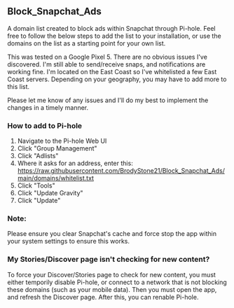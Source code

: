 ## Block_Snapchat_Ads
A domain list created to block ads within Snapchat through Pi-hole. Feel free to follow the below steps to add the list to your installation, or use the domains on the list as a starting point for your own list.

This was tested on a Google Pixel 5. There are no obvious issues I've discovered. I'm still able to send/receive snaps, and notifications are working fine. I'm located on the East Coast so I've whitelisted a few East Coast servers. Depending on your geography, you may have to add more to this list. 

Please let me know of any issues and I'll do my best to implement the changes in a timely manner.

### How to add to Pi-hole
1. Navigate to the Pi-hole Web UI
2. Click "Group Management" 
3. Click "Adlists"
4. Where it asks for an address, enter this: https://raw.githubusercontent.com/BrodyStone21/Block_Snapchat_Ads/main/domains/whitelist.txt
5. Click "Tools"
6. Click "Update Gravity"
7. Click "Update"

### Note: 
Please ensure you clear Snapchat's cache and force stop the app within your system settings to ensure this works. 

### My Stories/Discover page isn't checking for new content?
To force your Discover/Stories page to check for new content, you must either temporily disable Pi-hole, or connect to a network that is not blocking these domains (such as your mobile data). Then you must open the app, and refresh the Discover page. After this, you can renable Pi-hole. 
